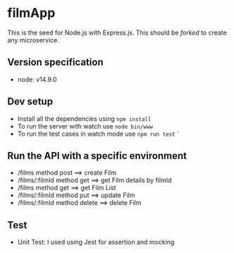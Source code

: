 # filmApp

This is the seed for Node.js with Express.js. This should be _forked_ to create any microservice.

## Version specification
- node: v14.9.0


## Dev setup
- Install all the dependencies using `npm install`
- To run the server with watch use `node bin/www`
- To run the test cases in watch mode use `npm run test`
`
## Run the API with a specific environment

- /films method post ==> create Film
- /films/:filmId method get ==> get Film details by filmId
- /films method get ==> get Film List
- /films/:filmId method put ==> update Film
- /films/:filmId method delete ==> delete Film

## Test

- Unit Test: I used using Jest for assertion and mocking

